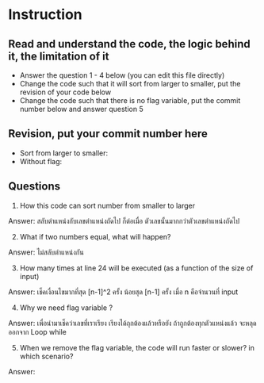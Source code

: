 ﻿# Instruction

## Read and understand the code, the logic behind it, the limitation of it
* Answer the question 1 - 4 below (you can edit this file directly)
* Change the code such that it will sort from larger to smaller, put the revision of your code below
* Change the code such that there is no flag variable, put the commit number below and answer question 5 


## Revision, put your commit number here
* Sort from larger to smaller:
* Without flag:

## Questions
1. How this code can sort number from smaller to larger
 
Answer: สลับตำแหน่งกับเลขตำแหน่งถัดไป ก็ต่อเมื่อ ตัวเลขนั้นมากกว่าตัวเลขตำแหน่งถัดไป

2. What if two numbers equal, what will happen? 

Answer: ไม่สลับตำแหน่งกัน

3. How many times at line 24 will be executed (as a function of the size of input) 

Answer: เช็คเงื่อนไขมากที่สุด [n-1]^2 ครั้ง น้อยสุด [n-1] ครั้ง เมื่อ n คือจำนวนที่ input

4. Why we need flag variable ? 

Answer: เพื่อนำมาเช็คว่าเลขที่เราเรียง เรียงได้ถุกต้องแล้วหรือยัง ถ้าถูกต้องทุกตัวแหน่งแล้ว จะหลุดออกจาก Loop while

5. When we remove the flag variable, the code will run faster or slower? in which scenario? 

Answer: